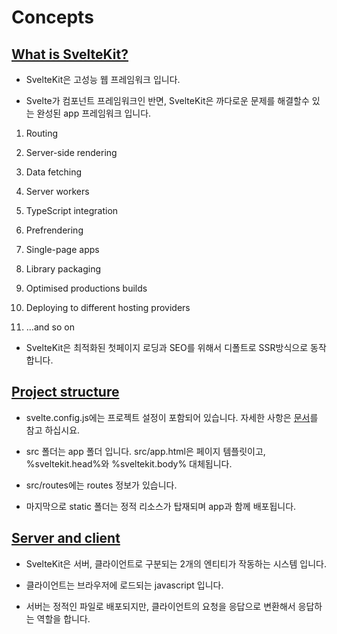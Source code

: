 # Concepts

## [What is SvelteKit?](https://learn.svelte.dev/tutorial/introducing-sveltekit)

* SvelteKit은 고성능 웹 프레임워크 입니다.

* Svelte가 컴포넌트 프레임워크인 반면, SvelteKit은 까다로운 문제를 해결할수 있는 완성된 app 프레임워크 입니다.

1) Routing

2) Server-side rendering

3) Data fetching

4) Server workers

5) TypeScript integration

6) Prefrendering

7) Single-page apps

8) Library packaging

9) Optimised productions builds

10) Deploying to different hosting providers

11) ...and so on

* SvelteKit은 최적화된 첫페이지 로딩과 SEO를 위해서 디폴트로 SSR방식으로 동작합니다.


## [Project structure](https://learn.svelte.dev/tutorial/project-structure)

* svelte.config.js에는 프로젝트 설정이 포함되어 있습니다. 자세한 사항은 [문서](https://kit.svelte.dev/docs/configuration)를 참고 하십시요.

* src 폴더는 app 폴더 입니다. src/app.html은 페이지 템플릿이고, %sveltekit.head%와 %sveltekit.body% 대체됩니다.

* src/routes에는 routes 정보가 있습니다.

* 마지막으로 static 폴더는 정적 리소스가 탑재되며 app과 함께 배포됩니다.


## [Server and client](https://learn.svelte.dev/tutorial/server-and-client)

* SvelteKit은 서버, 클라이언트로 구분되는 2개의 엔티티가 작동하는 시스템 입니다.

* 클라이언트는 브라우저에 로드되는 javascript 입니다.

* 서버는 정적인 파일로 배포되지만, 클라이언트의 요청을 응답으로 변환해서 응답하는 역할을 합니다.


